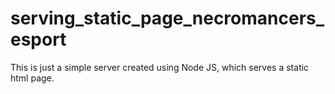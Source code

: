 # serving_static_page_necromancers_esport
This is just a simple server created using Node JS, which serves a static html page.
